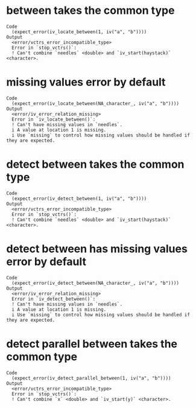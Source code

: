 # between takes the common type

    Code
      (expect_error(iv_locate_between(1, iv("a", "b"))))
    Output
      <error/vctrs_error_incompatible_type>
      Error in `stop_vctrs()`:
      ! Can't combine `needles` <double> and `iv_start(haystack)` <character>.

# missing values error by default

    Code
      (expect_error(iv_locate_between(NA_character_, iv("a", "b"))))
    Output
      <error/iv_error_relation_missing>
      Error in `iv_locate_between()`:
      ! Can't have missing values in `needles`.
      i A value at location 1 is missing.
      i Use `missing` to control how missing values should be handled if they are expected.

# detect between takes the common type

    Code
      (expect_error(iv_detect_between(1, iv("a", "b"))))
    Output
      <error/vctrs_error_incompatible_type>
      Error in `stop_vctrs()`:
      ! Can't combine `needles` <double> and `iv_start(haystack)` <character>.

# detect between has missing values error by default

    Code
      (expect_error(iv_detect_between(NA_character_, iv("a", "b"))))
    Output
      <error/iv_error_relation_missing>
      Error in `iv_detect_between()`:
      ! Can't have missing values in `needles`.
      i A value at location 1 is missing.
      i Use `missing` to control how missing values should be handled if they are expected.

# detect parallel between takes the common type

    Code
      (expect_error(iv_detect_parallel_between(1, iv("a", "b"))))
    Output
      <error/vctrs_error_incompatible_type>
      Error in `stop_vctrs()`:
      ! Can't combine `x` <double> and `iv_start(y)` <character>.

